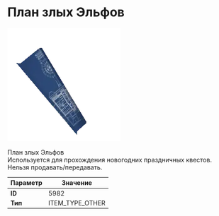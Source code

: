 # План злых Эльфов

![Item Image](../img/5982.webp?raw=true)

План злых Эльфов<br>Используется для прохождения новогодних праздничных квестов.<br>Нельзя продавать/передавать.


| Параметр | Значение |
|----------|----------|
| **ID** | 5982 |
| **Тип** | ITEM_TYPE_OTHER |

